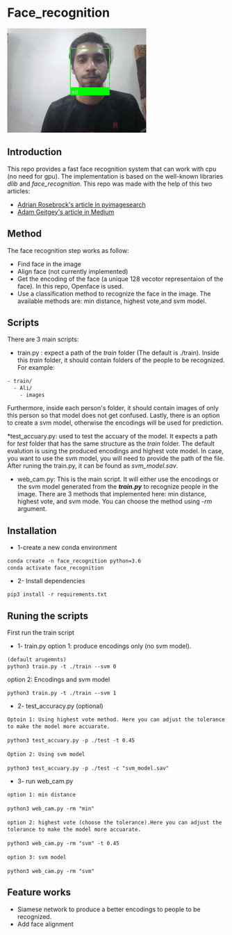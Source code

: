 # Face_recognition
![](demo.gif)
## Introduction
This repo provides a fast face recognition system that can work with cpu (no need for gpu). The implementation is based on the well-known libraries *dlib* and *face_recognition*.
This repo was made with the help of this two articles:
* [Adrian Rosebrock's article in pyimagesearch](https://www.pyimagesearch.com/2018/06/18/face-recognition-with-opencv-python-and-deep-learning/)
* [Adam Geitgey's article in Medium](https://medium.com/@ageitgey/machine-learning-is-fun-part-4-modern-face-recognition-with-deep-learning-c3cffc121d78)
## Method
The face recognition step works as follow:
* Find face in the image
* Align face (not currently implemented)
* Get the encoding of the face (a unique 128 vecotor representaion of the face). In this repo, Openface is used.
* Use a classification method to recognize the face in the image. The available methods are: min distance, highest vote,and svm model. 
## Scripts
There are 3 main scripts:
* train.py : expect a path of the *train* folder (The default is ./train). Inside this *train* folder, it should contain folders of the people to be recognized.
For example: 
```
- train/
  - Ali/
    - images 
```
Furthermore, inside each person's folder, it should contain images of only this person so that model does not get confused. 
Lastly, there is an option to create a svm model, otherwise the encodings will be used for prediction.

*test_accuary.py: used to test the accuary of the model. It expects a path for *test* folder that has the same structure as the *train* folder. The default evalution is using the produced encodings and highest vote model. In case, you want to use the svm model, you will need to provide the path of the file.
After runing the train.py, it can be found as *svm_model.sav*.

* web_cam.py: This is the main script. It will either use the encodings or the svm model generated from the ***train.py*** to recognize people in the image. There are 3 methods that implemented here: min distance, highest vote, and svm mode.
You can choose the method using *-rm* argument. 

## Installation
* 1-create a new conda environment 
```
conda create -n face_recognition python=3.6
conda activate face_recognition
```
* 2- Install dependencies
```
pip3 install -r requirements.txt
```
## Runing the scripts
First run the train script
* 1- train.py
option 1: produce encodings only (no svm model).
```
(default arugemnts)
python3 train.py -t ./train --svm 0
```
option 2: Encodings and svm model
```
python3 train.py -t ./train --svm 1

```
* 2- test_accuracy.py (optional)
```
Optoin 1: Using highest vote method. Here you can adjust the tolerance to make the model more accuarate.

python3 test_accuary.py -p ./test -t 0.45

Option 2: Using svm model

python3 test_accuary.py -p ./test -c "svm_model.sav"
```
* 3- run web_cam.py
```
option 1: min distance 

python3 web_cam.py -rm "min"

option 2: highest vote (choose the tolerance).Here you can adjust the tolerance to make the model more accuarate.

python3 web_cam.py -rm "svm" -t 0.45

option 3: svm model

python3 web_cam.py -rm "svm"
```
## Feature works
* Siamese network to produce a better encodings to people to be recognized. 
* Add face alignment 
